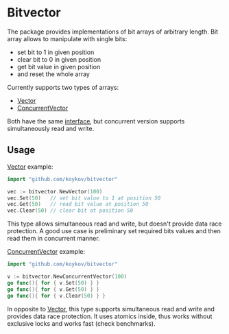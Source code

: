 # Bitvector

The package provides implementations of bit arrays of arbitrary length. Bit array allows to manipulate with single bits:
* set bit to 1 in given position
* clear bit to 0 in given position
* get bit value in given position
* and reset the whole array

Currently supports two types of arrays:
* [Vector](vector.go)
* [ConcurrentVector](concurrent_vector.go)

Both have the same [interface](interface.go), but concurrent version supports simultaneously read and write.

## Usage

[Vector](vector.go) example:
```go
import "github.com/koykov/bitvector"

vec := bitvector.NewVector(100)
vec.Set(50)   // set bit value to 1 at position 50
vec.Get(50)   // read bit value at position 50
vec.Clear(50) // clear bit at position 50
```
This type allows simultaneous read and write, but doesn't provide data race protection. A good use case is preliminary
set required bits values and then read them in concurrent manner.

[ConcurrentVector](concurrent_vector.go) example:
```go
import "github.com/koykov/bitvector"

v := bitvector.NewConcurrentVector(100)
go func(){ for { v.Set(50) } }
go func(){ for { v.Get(50) } }
go func(){ for { v.Clear(50) } }
```
In opposite to [Vector](vector.go), this type supports simultaneous read and write and provides data race protection.
It uses atomics inside, thus works without exclusive locks and works fast (check benchmarks).

